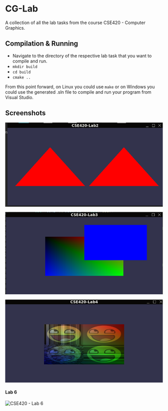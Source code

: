 # CG-Lab
A collection of all the lab tasks from the course CSE420 - Computer Graphics.

## Compilation & Running
- Navigate to the directory of the respective lab task that you want to compile and run.
- `mkdir build`
- `cd build`
- `cmake ..`

From this point forward, on Linux you could use `make` or on Windows you could use the generated .sln file to compile and run your program from Visual Studio.

## Screenshots
![CSE420 - Lab 2](https://raw.githubusercontent.com/s1nisteR/cg-lab/main/img/Screenshot%20from%202024-03-18%2019-26-47.png)

![CSE420 - Lab 3](https://raw.githubusercontent.com/s1nisteR/cg-lab/main/img/Screenshot%20from%202024-04-07%2022-23-42.png)

![CSE420 - Lab 4](https://raw.githubusercontent.com/s1nisteR/cg-lab/main/img/Screenshot%20from%202024-05-09%2022-34-40.png)


#### Lab 6
![CSE420 - Lab 6](https://raw.githubusercontent.com/s1nisteR/cg-lab/main/img/Screencast%20from%2005-24-2024%2007_25_21%20PM.gif)
